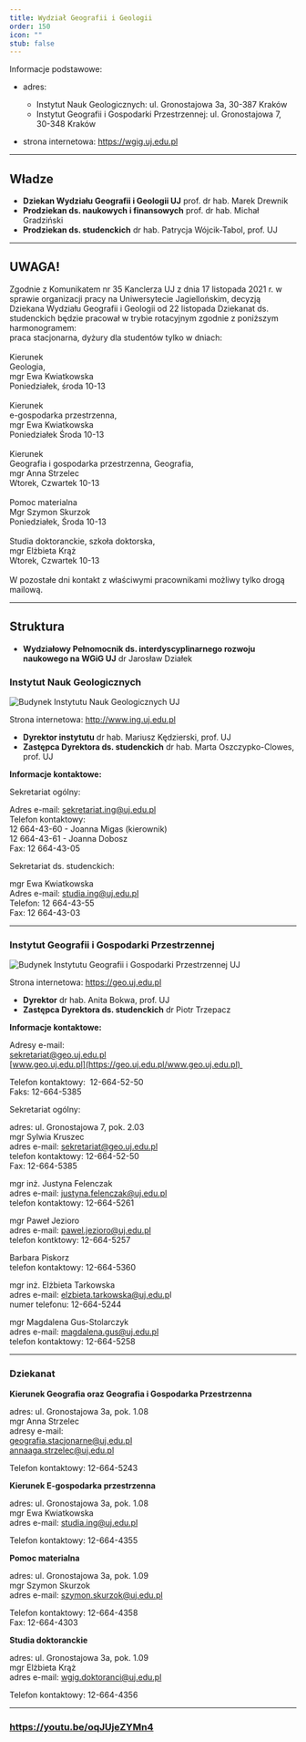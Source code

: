 ```yaml
---
title: Wydział Geografii i Geologii
order: 150
icon: ""
stub: false
---
```

Informacje podstawowe:

* adres: 

  * Instytut Nauk Geologicznych: ul. Gronostajowa 3a, 30-387 Kraków
  * Instytut Geografii i Gospodarki Przestrzennej: ul. Gronostajowa 7, 30-348 Kraków
* strona internetowa: <https://wgig.uj.edu.pl>

- - -

## [](#wladze)Władze

* **Dziekan Wydziału Geografii i Geologii UJ** prof. dr hab. Marek Drewnik
* **Prodziekan ds. naukowych i finansowych** prof. dr hab. Michał Gradziński
* **Prodziekan ds. studenckich** dr hab. Patrycja Wójcik-Tabol, prof. UJ

- - -

## UWAGA!

Zgodnie z Komunikatem nr 35 Kanclerza UJ z dnia 17 listopada 2021 r. w sprawie organizacji pracy na Uniwersytecie Jagiellońskim, decyzją Dziekana Wydziału Geografii i Geologii od 22 listopada Dziekanat ds. studenckich będzie pracował w trybie rotacyjnym zgodnie z poniższym harmonogramem:\
praca stacjonarna, dyżury dla studentów tylko w dniach:\
\
Kierunek \
Geologia,\
mgr Ewa Kwiatkowska\
Poniedziałek, środa 10-13\
\
Kierunek\
e-gospodarka przestrzenna, \
mgr Ewa Kwiatkowska\
Poniedziałek Środa 10-13\
\
Kierunek\
Geografia i gospodarka przestrzenna, Geografia, \
mgr Anna Strzelec\
Wtorek, Czwartek 10-13\
\
Pomoc materialna\
Mgr Szymon Skurzok\
Poniedziałek, Środa 10-13\
\
Studia doktoranckie, szkoła doktorska, \
mgr Elżbieta Krąż\
Wtorek, Czwartek 10-13\
\
W pozostałe dni kontakt z właściwymi pracownikami możliwy tylko drogą mailową.  

- - -

## [](#struktura)Struktura

* **Wydziałowy Pełnomocnik ds. interdyscyplinarnego rozwoju naukowego na WGiG UJ** dr Jarosław Działek

### [](#instytut-matematyki)Instytut Nauk Geologicznych

![](/images/uploads/widok_budynek_ing.jpg "Budynek Instytutu Nauk Geologicznych UJ")

Strona internetowa: <http://www.ing.uj.edu.pl>

* **Dyrektor instytutu** dr hab. Mariusz Kędzierski, prof. UJ
* **Zastępca Dyrektora ds. studenckich** dr hab. Marta Oszczypko-Clowes, prof. UJ

**Informacje kontaktowe:**

Sekretariat ogólny:

Adres e-mail: [sekretariat.ing@uj.edu.pl](mailto:sekretariat.ing@uj.edu.pl)\
Telefon kontaktowy:  \
12 664-43-60 - Joanna Migas (kierownik)\
12 664-43-61 - Joanna Dobosz\
Fax: 12 664-43-05

Sekretariat ds. studenckich:

mgr Ewa Kwiatkowska\
Adres e-mail: studia.ing@uj.edu.pl\
Telefon: 12 664-43-55\
Fax: 12 664-43-03

- - -

### [](#instytut-informatyki-i-matematyki-komputerowej)Instytut Geografii i Gospodarki Przestrzennej

![](/images/uploads/18_sie27.jpg "Budynek Instytutu Geografii i Gospodarki Przestrzennej UJ")

Strona internetowa: <https://geo.uj.edu.pl>

* **Dyrektor** dr hab. Anita Bokwa, prof. UJ
* **Zastępca Dyrektora ds. studenckich** dr Piotr Trzepacz

**Informacje kontaktowe:**

Adresy e-mail: \
[sekretariat@geo.uj.edu.pl](mailto:sekretariat@geo.uj.edu.pl) \
[www.geo.uj.edu.pl](https://geo.uj.edu.pl/www.geo.uj.edu.pl) 

Telefon kontaktowy:  12-664-52-50\
Faks: 12-664-5385 

Sekretariat ogólny:

adres: ul. Gronostajowa 7, pok. 2.03\
mgr Sylwia Kruszec[](https://denali.geo.uj.edu.pl/instytut.php?page=pracownicy&id=00457)\
adres e-mail: [sekretariat@geo.uj.edu.pl](mailto:sekretariat@geo.uj.edu.pl)\
telefon kontaktowy: 12-664-52-50\
Fax: 12-664-5385 

mgr inż. Justyna Felenczak\
adres e-mail: [justyna.felenczak@uj.edu.pl](mailto:justyna.felenczak@uj.edu.pl)\
telefon kontaktowy: 12-664-5261 

mgr Paweł Jezioro\
adres e-mail: [pawel.jezioro@uj.edu.pl](mailto:pawel.jezioro@uj.edu.pl)\
telefon kontktowy: 12-664-5257 

Barbara Piskorz\
telefon kontaktowy: 12-664-5360

mgr inż. Elżbieta Tarkowska\
adres e-mail: [elzbieta.tarkowska@uj.edu.p](mailto:elzbieta.tarkowska@uj.edu.pl)l\
numer telefonu: 12-664-5244 

mgr Magdalena Gus-Stolarczyk\
adres e-mail: [magdalena.gus@uj.edu.pl](mailto:magdalena.gus@uj.edu.pl)\
telefon kontaktowy: 12-664-5258

- - -

### Dziekanat

**Kierunek Geografia oraz Geografia i Gospodarka Przestrzenna** 

adres: ul. Gronostajowa 3a, pok. 1.08\
mgr Anna Strzelec\
adresy e-mail: \
[geografia.stacjonarne@uj.edu.pl](mailto:geografia.stacjonarne@uj.edu.pl)\
[annaaga.strzelec@uj.edu.pl](mailto:annaaga.strzelec@uj.edu.pl)

Telefon kontaktowy: 12-664-5243

**Kierunek E-gospodarka przestrzenna**

adres: ul. Gronostajowa 3a, pok. 1.08\
mgr Ewa Kwiatkowska \
adres e-mail: studia.ing@uj.edu.pl

Telefon kontaktowy: 12-664-4355

**Pomoc materialna**

adres: ul. Gronostajowa 3a, pok. 1.09\
mgr Szymon Skurzok\
adres e-mail: [szymon.skurzok@uj.edu.pl](mailto:szymon.skurzok@uj.edu.pl)

Telefon kontaktowy: 12-664-4358\
Fax: 12-664-4303 

**Studia doktoranckie**

adres: ul. Gronostajowa 3a, pok. 1.09\
mgr Elżbieta Krąż\
adres e-mail: wgig.doktoranci@uj.edu.pl

Telefon kontaktowy: 12-664-4356

- - -

### <https://youtu.be/oqJUjeZYMn4>